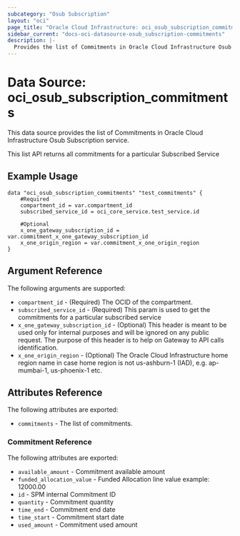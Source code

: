 ```yaml
---
subcategory: "Osub Subscription"
layout: "oci"
page_title: "Oracle Cloud Infrastructure: oci_osub_subscription_commitments"
sidebar_current: "docs-oci-datasource-osub_subscription-commitments"
description: |-
  Provides the list of Commitments in Oracle Cloud Infrastructure Osub Subscription service
---
```


# Data Source: oci_osub_subscription_commitments
This data source provides the list of Commitments in Oracle Cloud Infrastructure Osub Subscription service.

This list API returns all commitments for a particular Subscribed Service


## Example Usage

```hcl
data "oci_osub_subscription_commitments" "test_commitments" {
	#Required
	compartment_id = var.compartment_id
	subscribed_service_id = oci_core_service.test_service.id

	#Optional
	x_one_gateway_subscription_id = var.commitment_x_one_gateway_subscription_id
	x_one_origin_region = var.commitment_x_one_origin_region
}
```

## Argument Reference

The following arguments are supported:

* `compartment_id` - (Required) The OCID of the compartment.
* `subscribed_service_id` - (Required) This param is used to get the commitments for a particular subscribed service 
* `x_one_gateway_subscription_id` - (Optional) This header is meant to be used only for internal purposes and will be ignored on any public request. The purpose of this header is  to help on Gateway to API calls identification.  
* `x_one_origin_region` - (Optional) The Oracle Cloud Infrastructure home region name in case home region is not us-ashburn-1 (IAD), e.g. ap-mumbai-1, us-phoenix-1 etc. 


## Attributes Reference

The following attributes are exported:

* `commitments` - The list of commitments.

### Commitment Reference

The following attributes are exported:

* `available_amount` - Commitment available amount 
* `funded_allocation_value` - Funded Allocation line value example: 12000.00 
* `id` - SPM internal Commitment ID 
* `quantity` - Commitment quantity 
* `time_end` - Commitment end date 
* `time_start` - Commitment start date 
* `used_amount` - Commitment used amount 

